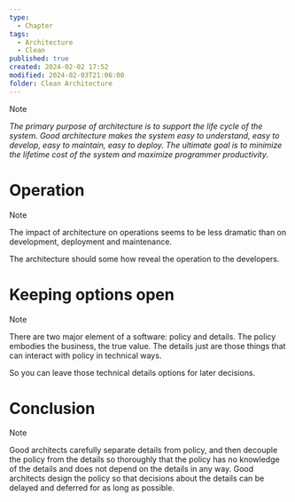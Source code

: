 ```yaml
---
type:
  - Chapter
tags:
  - Architecture
  - Clean
published: true
created: 2024-02-02 17:52
modified: 2024-02-03T21:06:00
folder: Clean Architecture
---
```

>[!note]
>*The primary purpose of architecture is to support the life cycle of the system. Good architecture makes the system easy to understand, easy to develop, easy to maintain, easy to deploy. The ultimate goal is to minimize the lifetime cost of the system and maximize programmer productivity*.

# Operation

>[!note]
>The impact of architecture on operations seems to be less dramatic than on development, deployment and maintenance.

The architecture should some how reveal the operation to the developers.

# Keeping options open

>[!note]
>There are two major element of a software: policy and details. The policy embodies the business, the true value. The details just are those things that can interact with policy in technical ways.

So you can leave those technical details options for later decisions.


# Conclusion

>[!note]
>Good architects carefully separate details from policy, and then decouple the policy from the details so thoroughly that the policy has no knowledge of the details and does not depend on the details in any way. Good architects design the policy so that decisions about the details can be delayed and deferred for as long as possible.
